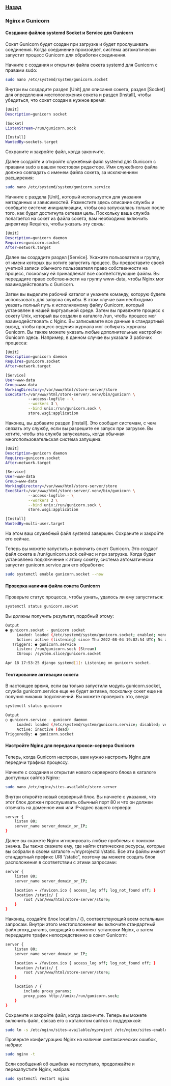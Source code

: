 ### [Назад](../README.md)
### Nginx и Gunicorn
#### Создание файлов systemd  Socket и Service для Gunicorn

Сокет Gunicorn будет создан при загрузке и будет прослушивать соединения. Когда соединение произойдет, система автоматически запустит процесс Gunicorn для обработки соединения.

Начните с создания и открытия файла сокета systemd для Gunicorn с правами sudo:
```sh
sudo nano /etc/systemd/system/gunicorn.socket
```
Внутри вы создадите раздел [Unit] для описания сокета, раздел [Socket] для определения местоположения сокета и раздел [Install], чтобы убедиться, что сокет создан в нужное время:
```sh
[Unit]
Description=gunicorn socket

[Socket]
ListenStream=/run/gunicorn.sock

[Install]
WantedBy=sockets.target
```
Сохраните и закройте файл, когда закончите.

Далее создайте и откройте служебный файл systemd для Gunicorn с правами sudo в вашем текстовом редакторе. Имя служебного файла должно совпадать с именем файла сокета, за исключением расширения:
```sh
sudo nano /etc/systemd/system/gunicorn.service
```
Начните с раздела [Unit], который используется для указания метаданных и зависимостей. Разместите здесь описание службы и сообщите системе инициализации, чтобы она запускалась только после того, как будет достигнута сетевая цель. Поскольку ваша служба полагается на сокет из файла сокета, вам необходимо включить директиву Requires, чтобы указать эту связь:
```sh
[Unit]
Description=gunicorn daemon
Requires=gunicorn.socket
After=network.target
```
Далее вы создадите раздел [Service]. Укажите пользователя и группу, от имени которых вы хотите запустить процесс. Вы предоставите своей учетной записи обычного пользователя право собственности на процесс, поскольку ей принадлежат все соответствующие файлы. Вы передадите право собственности на группу www-data, чтобы Nginx мог взаимодействовать с Gunicorn.

Затем вы выделите рабочий каталог и укажете команду, которую будете использовать для запуска службы. В этом случае вам необходимо указать полный путь к исполняемому файлу Gunicorn, который установлен в нашей виртуальной среде. Затем вы привяжете процесс к сокету Unix, который вы создали в каталоге /run, чтобы процесс мог взаимодействовать с Nginx. Вы записываете все данные в стандартный вывод, чтобы процесс ведения журнала мог собирать журналы Gunicorn. Вы также можете указать любые дополнительные настройки Gunicorn здесь. Например, в данном случае вы указали 3 рабочих процесса:
```sh
[Unit]
Description=gunicorn daemon
Requires=gunicorn.socket
After=network.target

[Service]
User=www-data
Group=www-data
WorkingDirectory=/var/www/html/store-server/store
ExecStart=/var/www/html/store-server/.venv/bin/gunicorn \
          --access-logfile - \
          --workers 3 \
          --bind unix:/run/gunicorn.sock \
          store.wsgi:application
```
Наконец, вы добавите раздел [Install]. Это сообщит системам, с чем связать эту службу, если вы разрешите ее запуск при загрузке. Вы хотите, чтобы эта служба запускалась, когда обычная многопользовательская система запущена:
```sh
[Unit]
Description=gunicorn daemon
Requires=gunicorn.socket
After=network.target

[Service]
User=www-data
Group=www-data
WorkingDirectory=/var/www/html/store-server/store
ExecStart=/var/www/html/store-server/.venv/bin/gunicorn \
          --access-logfile - \
          --workers 3 \
          --bind unix:/run/gunicorn.sock \
          store.wsgi:application

[Install]
WantedBy=multi-user.target
```
На этом ваш служебный файл systemd завершен. Сохраните и закройте его сейчас.

Теперь вы можете запустить и включить сокет Gunicorn. Это создаст файл сокета в /run/gunicorn.sock сейчас и при загрузке. Когда будет установлено подключение к этому сокету, система автоматически запустит gunicorn.service для его обработки:
```sh
sudo systemctl enable gunicorn.socket --now
```
#### Проверка наличия файла сокета Gunicorn

Проверьте статус процесса, чтобы узнать, удалось ли ему запуститься:
```sh
systemctl status gunicorn.socket
```
Вы должны получить результат, подобный этому:
```sh
Output
● gunicorn.socket - gunicorn socket
     Loaded: loaded (/etc/systemd/system/gunicorn.socket; enabled; vendor preset: enabled)
     Active: active (listening) since Thu 2022-08-04 19:02:54 UTC; 5s ago
   Triggers: ● gunicorn.service
     Listen: /run/gunicorn.sock (Stream)
     CGroup: /system.slice/gunicorn.socket

Apr 18 17:53:25 django systemd[1]: Listening on gunicorn socket.
```
#### Тестирование активации сокета

В настоящее время, если вы только запустили модуль gunicorn.socket, служба gunicorn.service еще не будет активна, поскольку сокет еще не получил никаких подключений. Вы можете проверить это, введя:
```sh
systemctl status gunicorn
```
```sh
Output
○ gunicorn.service - gunicorn daemon
     Loaded: loaded (/etc/systemd/system/gunicorn.service; disabled; vendor preset: enabled)
     Active: inactive (dead)
TriggeredBy: ● gunicorn.socket
```

#### Настройте Nginx для передачи прокси-сервера Gunicorn

Теперь, когда Gunicorn настроен, вам нужно настроить Nginx для передачи трафика процессу.

Начните с создания и открытия нового серверного блока в каталоге доступных сайтов Nginx:
```sh
sudo nano /etc/nginx/sites-available/store-server
```
Внутри откройте новый серверный блок. Вы начнете с указания, что этот блок должен прослушивать обычный порт 80 и что он должен отвечать на доменное имя или IP-адрес вашего сервера:
```sh
server {
    listen 80;
    server_name server_domain_or_IP;
}
```
Далее вы скажете Nginx игнорировать любые проблемы с поиском значка. Вы также скажете ему, где найти статические ресурсы, которые вы собрали в своем каталоге ~/myprojectdir/static. Все эти файлы имеют стандартный префикс URI “/static”, поэтому вы можете создать блок расположения в соответствии с этими запросами:
```sh
server {
    listen 80;
    server_name server_domain_or_IP;

    location = /favicon.ico { access_log off; log_not_found off; }
    location /static/ {
        root /var/www/html/store-server/store;
    }
}
```
Наконец, создайте блок location / {}, соответствующий всем остальным запросам. Внутри этого местоположения вы включите стандартный файл proxy_params, входящий в комплект установки Nginx, а затем передадите трафик непосредственно в сокет Gunicorn:
```sh
server {
    listen 80;
    server_name server_domain_or_IP;

    location = /favicon.ico { access_log off; log_not_found off; }
    location /static/ {
        root /var/www/html/store-server/store;
    }

    location / {
        include proxy_params;
        proxy_pass http://unix:/run/gunicorn.sock;
    }
}
```
Сохраните и закройте файл, когда закончите. Теперь вы можете включить файл, связав его с каталогом сайтов с поддержкой:
```sh
sudo ln -s /etc/nginx/sites-available/myproject /etc/nginx/sites-enabled
```
Проверьте конфигурацию Nginx на наличие синтаксических ошибок, набрав:
```sh
sudo nginx -t
```
Если сообщений об ошибках не поступало, продолжайте и перезапустите Nginx, набрав:
```sh
sudo systemctl restart nginx
```